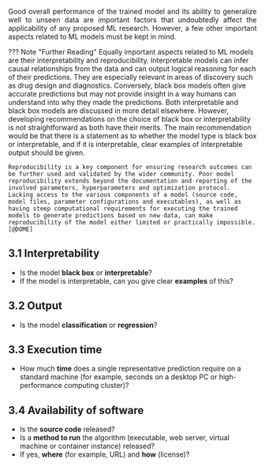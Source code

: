 <p style='text-align: justify;'>
Good overall performance of the trained model and its ability to generalize well to unseen data are important factors that undoubtedly affect the applicability of any proposed ML research. However, a few other important aspects related to ML models must be kept in mind. 
</p>

??? Note "Further Reading"
	Equally important aspects related to ML models are their interpretability and reproducibility. 
	Interpretable models can infer causal relationships from the data and can output logical reasoning for each of their predictions. 
	They are especially relevant in areas of discovery such as drug design and diagnostics. Conversely, black box models often give accurate predictions but may not provide insight in a way humans can understand into why they made the predictions. Both interpretable and black box models are discussed in more detail elsewhere. 
	However, developing recommendations on the choice of black box or interpretability is not straightforward as both have their merits. 
	The main recommendation would be that there is a statement as to whether the model type is black box or interpretable, and if it is interpretable, clear examples of interpretable output should be given.

	Reproducibility is a key component for ensuring research outcomes can be further used and validated by the wider community. Poor model reproducibility extends beyond the documentation and reporting of the involved parameters, hyperparameters and optimization protocol. 
	Lacking access to the various components of a model (source code, model files, parameter configurations and executables), as well as having steep computational requirements for executing the trained models to generate predictions based on new data, can make reproducibility of the model either limited or practically impossible.[@DOME]


## 3.1 Interpretability

- Is the model __black box__ or __interpretable__? 
- If the model is interpretable, can you give clear __examples__ of this?

## 3.2 Output

- Is the model __classification__ or __regression__?

## 3.3 Execution time

-  How much __time__ does a single representative prediction require on a standard machine (for example, seconds on a desktop PC or high-performance computing cluster)?


## 3.4 Availability of software

- Is the __source code__ released? 
- Is a __method to run__ the algorithm (executable, web server, virtual machine or container instance) released? 
- If yes, __where__ (for example, URL) and __how__ (license)?


